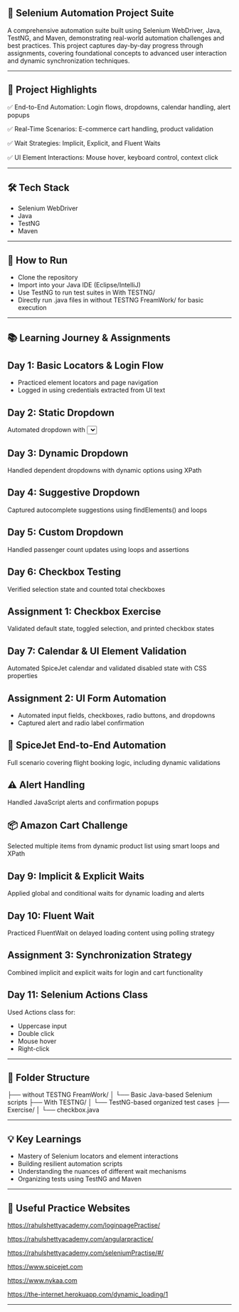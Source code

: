 ## 🧪 Selenium Automation Project Suite

A comprehensive automation suite built using Selenium WebDriver, Java, TestNG, and Maven, demonstrating real-world automation challenges and best practices. This project captures day-by-day progress through assignments, covering foundational concepts to advanced user interaction and dynamic synchronization techniques.

---

## 📌 Project Highlights

✅ End-to-End Automation: Login flows, dropdowns, calendar handling, alert popups

✅ Real-Time Scenarios: E-commerce cart handling, product validation

✅ Wait Strategies: Implicit, Explicit, and Fluent Waits

✅ UI Element Interactions: Mouse hover, keyboard control, context click

---

## 🛠️ Tech Stack

- Selenium WebDriver
- Java
- TestNG
- Maven

---

## 🧭 How to Run

- Clone the repository
- Import into your Java IDE (Eclipse/IntelliJ)
- Use TestNG to run test suites in With TESTNG/
- Directly run .java files in without TESTNG FreamWork/ for basic execution

---

## 📚 Learning Journey & Assignments

## Day 1: Basic Locators & Login Flow

- Practiced element locators and page navigation
- Logged in using credentials extracted from UI text

## Day 2: Static Dropdown

Automated dropdown with <select> tag using the Select class

## Day 3: Dynamic Dropdown

Handled dependent dropdowns with dynamic options using XPath

## Day 4: Suggestive Dropdown

Captured autocomplete suggestions using findElements() and loops

## Day 5: Custom Dropdown

Handled passenger count updates using loops and assertions

## Day 6: Checkbox Testing

Verified selection state and counted total checkboxes

## Assignment 1: Checkbox Exercise

Validated default state, toggled selection, and printed checkbox states

## Day 7: Calendar & UI Element Validation

Automated SpiceJet calendar and validated disabled state with CSS properties

## Assignment 2: UI Form Automation

- Automated input fields, checkboxes, radio buttons, and dropdowns
- Captured alert and radio label confirmation

## 🔁 SpiceJet End-to-End Automation

Full scenario covering flight booking logic, including dynamic validations

## ⚠️ Alert Handling

Handled JavaScript alerts and confirmation popups

## 📦 Amazon Cart Challenge

Selected multiple items from dynamic product list using smart loops and XPath

## Day 9: Implicit & Explicit Waits

Applied global and conditional waits for dynamic loading and alerts

## Day 10: Fluent Wait

Practiced FluentWait on delayed loading content using polling strategy

## Assignment 3: Synchronization Strategy

Combined implicit and explicit waits for login and cart functionality

## Day 11: Selenium Actions Class

Used Actions class for:

- Uppercase input
- Double click
- Mouse hover
- Right-click

---

## 📁 Folder Structure

├── without TESTNG FreamWork/
│   └── Basic Java-based Selenium scripts
├── With TESTNG/
│   └── TestNG-based organized test cases
├── Exercise/
│   └── checkbox.java

---

## 💡 Key Learnings

- Mastery of Selenium locators and element interactions
- Building resilient automation scripts
- Understanding the nuances of different wait mechanisms
- Organizing tests using TestNG and Maven

---

## 📎 Useful Practice Websites

https://rahulshettyacademy.com/loginpagePractise/

https://rahulshettyacademy.com/angularpractice/

https://rahulshettyacademy.com/seleniumPractise/#/

https://www.spicejet.com

https://www.nykaa.com

https://the-internet.herokuapp.com/dynamic_loading/1

---
